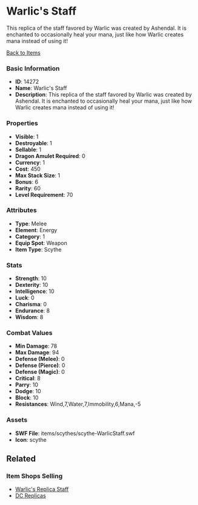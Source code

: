 # Warlic's Staff

This replica of the staff favored by Warlic was created by Ashendal. It is enchanted to occasionally heal your mana, just like how Warlic creates mana instead of using it!

[Back to Items](../items.md)

### Basic Information

- **ID**: 14272
- **Name**: Warlic&#039;s Staff
- **Description**: This replica of the staff favored by Warlic was created by Ashendal. It is enchanted to occasionally heal your mana, just like how Warlic creates mana instead of using it!

### Properties

- **Visible**: 1
- **Destroyable**: 1
- **Sellable**: 1
- **Dragon Amulet Required**: 0
- **Currency**: 1
- **Cost**: 450
- **Max Stack Size**: 1
- **Bonus**: 6
- **Rarity**: 60
- **Level Requirement**: 70

### Attributes

- **Type**: Melee
- **Element**: Energy
- **Category**: 1
- **Equip Spot**: Weapon
- **Item Type**: Scythe

### Stats

- **Strength**: 10
- **Dexterity**: 10
- **Intelligence**: 10
- **Luck**: 0
- **Charisma**: 0
- **Endurance**: 8
- **Wisdom**: 8

### Combat Values

- **Min Damage**: 78
- **Max Damage**: 94
- **Defense (Melee)**: 0
- **Defense (Pierce)**: 0
- **Defense (Magic)**: 0
- **Critical**: 8
- **Parry**: 10
- **Dodge**: 10
- **Block**: 10
- **Resistances**: Wind,7,Water,7,Immobility,6,Mana,-5

### Assets

- **SWF File**: items/scythes/scythe-WarlicStaff.swf
- **Icon**: scythe

## Related

### Item Shops Selling

- [Warlic's Replica Staff](../item-shops/453-warlic-s-replica-staff.md)
- [DC Replicas](../item-shops/456-dc-replicas.md)

